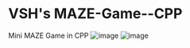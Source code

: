 # VSH's MAZE-Game--CPP
Mini MAZE Game in CPP
![image](https://user-images.githubusercontent.com/127186112/236303923-7cfbbcd7-7b09-4b03-a98d-2e0aea4a5fcc.png)
![image](https://user-images.githubusercontent.com/127186112/236304437-2bb7577c-f5da-430c-9d29-dfa4ed42c1f3.png)
